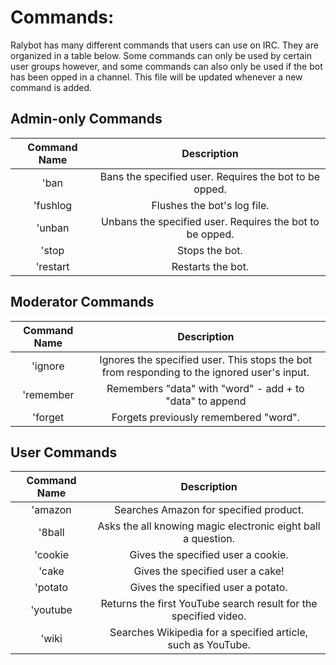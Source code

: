 Commands:
=========

Ralybot has many different commands that users can use on IRC. They are organized in a table below. Some commands can
only be used by certain user groups however, and some commands can also only be used if the bot has been opped in a channel. This file will be updated whenever a new command is added.

Admin-only Commands
-------
|Command Name| Description |
|:------:|:--------------------------------------:|
|'ban | Bans the specified user. Requires the bot to be opped. |
|'fushlog | Flushes the bot's log file. |
|'unban | Unbans the specified user. Requires the bot to be opped. |
|'stop | Stops the bot. |
|'restart | Restarts the bot. |

Moderator Commands
-------
|Command Name | Description |
|:------:|:--------------------------------------:|
|'ignore | Ignores the specified user. This stops the bot from responding to the ignored user's input.|
|'remember | Remembers "data" with "word" - add + to "data" to append |
|'forget | Forgets previously remembered "word". |


User Commands
-------
|Command Name | Description |
|:------:|:--------------------------------------:|
|'amazon | Searches Amazon for specified product. |
|'8ball | Asks the all knowing magic electronic eight ball a question.  |
|'cookie | Gives the specified user a cookie. |
|'cake | Gives the specified user a cake! |
|'potato | Gives the specified user a potato. |
|'youtube | Returns the first YouTube search result for the specified video. |
|'wiki | Searches Wikipedia for a specified article, such as YouTube.
